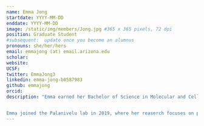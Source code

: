 ```yaml
---
name: Emma Jong
startdate: YYYY-MM-DD
enddate: YYYY-MM-DD
image: /static/img/members/Jong.jpg #365 x 365 pixels, 72 dpi
position: Graduate Student
#subsequent:  update once you become an alumnus
pronouns: she/her/hers
email: emmajong (at) email.arizona.edu
scholar: 
website: 
UCSF: 
twitter: EmmaJong3
linkedin: emma-jong-b0587983
github: emmajong
orcid: 
description: "Emma earned her Bachelor of Science in Molecular and Cellular Biology at the University of Arizona in 2017 and received her Master's degree in Plant Science at the University of Arizona in 2021. During her undergraduate career, Emma joined Dr. Betsy Arnold's lab and assisted in research related to tropical endophytes. After receiving her Bachelor's degree, Emma worked as the lab manager in Dr. Rachel Gallery's lab and assisted in projects related to plant-soil microbial ecology, including microbial controls of tropical plant community diversity, recreational camping effects on cover mediated soil microbial activity in rangelands and how the activity of microbes influences the stabilization or loss of carbon from soils.  


Emma joined the Palanivelu lab in 2019, where her reaserch focuses on proteins important to overcoming interspecific hybridization barriers in Brassicaceae during pollen tube reception, a key step in plant reproduction."
---
```

